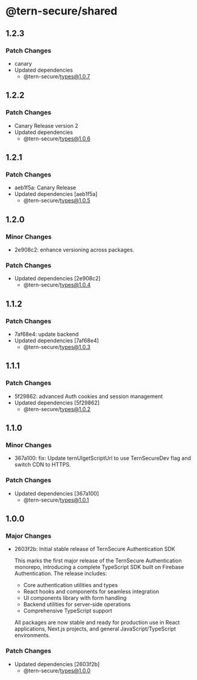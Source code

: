# @tern-secure/shared

## 1.2.3

### Patch Changes

- canary
- Updated dependencies
  - @tern-secure/types@1.0.7

## 1.2.2

### Patch Changes

- Canary Release version 2
- Updated dependencies
  - @tern-secure/types@1.0.6

## 1.2.1

### Patch Changes

- aeb1f5a: Canary Release
- Updated dependencies [aeb1f5a]
  - @tern-secure/types@1.0.5

## 1.2.0

### Minor Changes

- 2e908c2: enhance versioning across packages.

### Patch Changes

- Updated dependencies [2e908c2]
  - @tern-secure/types@1.0.4

## 1.1.2

### Patch Changes

- 7af68e4: update backend
- Updated dependencies [7af68e4]
  - @tern-secure/types@1.0.3

## 1.1.1

### Patch Changes

- 5f29862: advanced Auth cookies and session management
- Updated dependencies [5f29862]
  - @tern-secure/types@1.0.2

## 1.1.0

### Minor Changes

- 367a100: fix: Update ternUIgetScriptUrl to use TernSecureDev flag and switch CDN to HTTPS.

### Patch Changes

- Updated dependencies [367a100]
  - @tern-secure/types@1.0.1

## 1.0.0

### Major Changes

- 2603f2b: Initial stable release of TernSecure Authentication SDK

  This marks the first major release of the TernSecure Authentication monorepo, introducing a complete TypeScript SDK built on Firebase Authentication. The release includes:
  - Core authentication utilities and types
  - React hooks and components for seamless integration
  - UI components library with form handling
  - Backend utilities for server-side operations
  - Comprehensive TypeScript support

  All packages are now stable and ready for production use in React applications, Next.js projects, and general JavaScript/TypeScript environments.

### Patch Changes

- Updated dependencies [2603f2b]
  - @tern-secure/types@1.0.0
